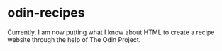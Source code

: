 # odin-recipes
Currently, I am now putting what I know about HTML to create a recipe website through the help of The Odin Project.